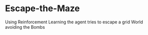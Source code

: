 # Escape-the-Maze
Using Reinforcement Learning the agent tries to escape a grid World avoiding the Bombs
